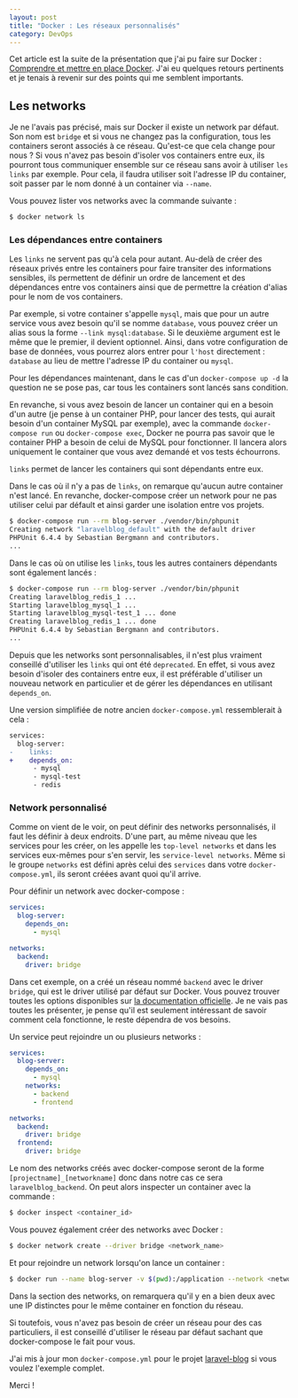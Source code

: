 ```yaml
---
layout: post
title: "Docker : Les réseaux personnalisés"
category: DevOps
---
```

Cet article est la suite de la présentation que j'ai pu faire sur Docker : [Comprendre et mettre en place Docker](/comprendre-et-mettre-en-place-docker). J'ai eu quelques retours pertinents et je tenais à revenir sur des points qui me semblent importants.

## Les networks

Je ne l'avais pas précisé, mais sur Docker il existe un network par défaut. Son nom est ```bridge``` et si vous ne changez pas la configuration, tous les containers seront associés à ce réseau. Qu'est-ce que cela change pour nous ? Si vous n'avez pas besoin d'isoler vos containers entre eux, ils pourront tous communiquer ensemble sur ce réseau sans avoir à utiliser ```les links``` par exemple. Pour cela, il faudra utiliser soit l'adresse IP du container, soit passer par le nom donné à un container via ```--name```.

Vous pouvez lister vos networks avec la commande suivante :

```bash
$ docker network ls
```

### Les dépendances entre containers

Les ```links``` ne servent pas qu'à cela pour autant. Au-delà de créer des réseaux privés entre les containers pour faire transiter des informations sensibles, ils permettent de définir un ordre de lancement et des dépendances entre vos containers ainsi que de permettre la création d'alias pour le nom de vos containers.

Par exemple, si votre container s'appelle ```mysql```, mais que pour un autre service vous avez besoin qu'il se nomme ```database```, vous pouvez créer un alias sous la forme ```--link mysql:database```. Si le deuxième argument est le même que le premier, il devient optionnel. Ainsi, dans votre configuration de base de données, vous pourrez alors entrer pour ```l'host``` directement : ```database``` au lieu de mettre l'adresse IP du container ou ```mysql```.

Pour les dépendances maintenant, dans le cas d'un ```docker-compose up -d``` la question ne se pose pas, car tous les containers sont lancés sans condition.

En revanche, si vous avez besoin de lancer un container qui en a besoin d'un autre (je pense à un container PHP, pour lancer des tests, qui aurait besoin d'un container MySQL par exemple), avec la commande ```docker-compose run``` ou ```docker-compose exec```, Docker ne pourra pas savoir que le container PHP a besoin de celui de MySQL pour fonctionner. Il lancera alors uniquement le container que vous avez demandé et vos tests échourrons.

```links``` permet de lancer les containers qui sont dépendants entre eux.

Dans le cas où il n'y a pas de ```links```, on remarque qu'aucun autre container n'est lancé. En revanche, docker-compose créer un network pour ne pas utiliser celui par défault et ainsi garder une isolation entre vos projets.

```bash
$ docker-compose run --rm blog-server ./vendor/bin/phpunit
Creating network "laravelblog_default" with the default driver
PHPUnit 6.4.4 by Sebastian Bergmann and contributors.
...
```

Dans le cas où on utilise les ```links```, tous les autres containers dépendants sont également lancés :
```bash
$ docker-compose run --rm blog-server ./vendor/bin/phpunit
Creating laravelblog_redis_1 ...
Starting laravelblog_mysql_1 ...
Starting laravelblog_mysql-test_1 ... done
Creating laravelblog_redis_1 ... done
PHPUnit 6.4.4 by Sebastian Bergmann and contributors.
...
```

Depuis que les networks sont personnalisables, il n'est plus vraiment conseillé d'utiliser les ```links``` qui ont été ```deprecated```. En effet, si vous avez besoin d'isoler des containers entre eux, il est préférable d'utiliser un nouveau network en particulier et de gérer les dépendances en utilisant ```depends_on```.

Une version simplifiée de notre ancien ```docker-compose.yml``` ressemblerait à cela :
```diff
services:
  blog-server:
-    links:
+    depends_on:
      - mysql
      - mysql-test
      - redis
```

### Network personnalisé

Comme on vient de le voir, on peut définir des networks personnalisés, il faut les définir à deux endroits. D'une part, au même niveau que les services pour les créer, on les appelle les ```top-level networks``` et dans les services eux-mêmes pour s'en servir, les ```service-level networks```. Même si le groupe ```networks``` est défini après celui des ```services``` dans votre ```docker-compose.yml```, ils seront créées avant quoi qu'il arrive.

Pour définir un network avec docker-compose :

```yaml
services:
  blog-server:
    depends_on:
      - mysql

networks:
  backend:
    driver: bridge
```

Dans cet exemple, on a créé un réseau nommé ```backend``` avec le driver ```bridge```, qui est le driver utilisé par défaut sur Docker. Vous pouvez trouver toutes les options disponibles sur [la documentation officielle](https://docs.docker.com/compose/compose-file/#network-configuration-reference). Je ne vais pas toutes les présenter, je pense qu'il est seulement intéressant de savoir comment cela fonctionne, le reste dépendra de vos besoins.

Un service peut rejoindre un ou plusieurs networks :
```yaml
services:
  blog-server:
    depends_on:
      - mysql
    networks:
      - backend
      - frontend

networks:
  backend:
    driver: bridge
  frontend:
    driver: bridge
```

Le nom des networks créés avec docker-compose seront de la forme ```[projectname]_[networkname]``` donc dans notre cas ce sera ```laravelblog_backend```. On peut alors inspecter un container avec la commande :

```bash
$ docker inspect <container_id>
```

Vous pouvez également créer des networks avec Docker :

```bash
$ docker network create --driver bridge <network_name>
```

Et pour rejoindre un network lorsqu'on lance un container :

```bash
$ docker run --name blog-server -v $(pwd):/application --network <network_name> -d laravel-blog
```

Dans la section des networks, on remarquera qu'il y en a bien deux avec une IP distinctes pour le même container en fonction du réseau.

Si toutefois, vous n'avez pas besoin de créer un réseau pour des cas particuliers, il est conseillé d'utiliser le réseau par défaut sachant que docker-compose le fait pour vous.

J'ai mis à jour mon ```docker-compose.yml``` pour le projet [laravel-blog](https://github.com/guillaumebriday/laravel-blog/blob/master/docker-compose.yml) si vous voulez l'exemple complet.

Merci !
